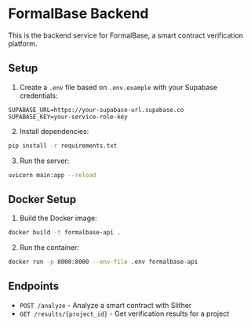 
# FormalBase Backend

This is the backend service for FormalBase, a smart contract verification platform.

## Setup

1. Create a `.env` file based on `.env.example` with your Supabase credentials:

```
SUPABASE_URL=https://your-supabase-url.supabase.co
SUPABASE_KEY=your-service-role-key
```

2. Install dependencies:

```bash
pip install -r requirements.txt
```

3. Run the server:

```bash
uvicorn main:app --reload
```

## Docker Setup

1. Build the Docker image:

```bash
docker build -t formalbase-api .
```

2. Run the container:

```bash
docker run -p 8000:8000 --env-file .env formalbase-api
```

## Endpoints

- `POST /analyze` - Analyze a smart contract with Slither
- `GET /results/{project_id}` - Get verification results for a project
